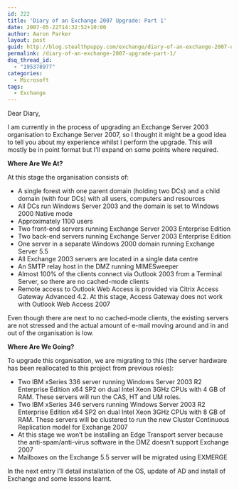 ```yaml
---
id: 222
title: 'Diary of an Exchange 2007 Upgrade: Part 1'
date: 2007-05-22T14:32:52+10:00
author: Aaron Parker
layout: post
guid: http://blog.stealthpuppy.com/exchange/diary-of-an-exchange-2007-upgrade-part-1
permalink: /diary-of-an-exchange-2007-upgrade-part-1/
dsq_thread_id:
  - "195378977"
categories:
  - Microsoft
tags:
  - Exchange
---
```

<img src="http://stealthpuppy.com/wp-content/uploads/2007/05/exchange4.png" alt="" align="left" />Dear Diary,

I am currently in the process of upgrading an Exchange Server 2003 organisation to Exchange Server 2007, so I thought it might be a good idea to tell you about my experience whilst I perform the upgrade. This will mostly be in point format but I&#8217;ll expand on some points where required.

**Where Are We At?**

At this stage the organisation consists of:

  * A single forest with one parent domain (holding two DCs) and a child domain (with four DCs) with all users, computers and resources
  * All DCs run Windows Server 2003 and the domain is set to Windows 2000 Native mode
  * Approximately 1100 users
  * Two front-end servers running Exchange Server 2003 Enterprise Edition
  * Two back-end servers running Exchange Server 2003 Enterprise Edition
  * One server in a separate Windows 2000 domain running Exchange Server 5.5
  * All Exchange 2003 servers are located in a single data centre
  * An SMTP relay host in the DMZ running MIMESweeper
  * Almost 100% of the clients connect via Outlook 2003 from a Terminal Server, so there are no cached-mode clients
  * Remote access to Outlook Web Access is provided via Citrix Access Gateway Advanced 4.2. At this stage, Access Gateway does not work with Outlook Web Access 2007

Even though there are next to no cached-mode clients, the existing servers are not stressed and the actual amount of e-mail moving around and in and out of the organisation is low.

**Where Are We Going?**

To upgrade this organisation, we are migrating to this (the server hardware has been reallocated to this project from previous roles):

  * Two IBM xSeries 336 server running Windows Server 2003 R2 Enterprise Edition x64 SP2 on dual Intel Xeon 3GHz CPUs with 4 GB of RAM. These servers will run the CAS, HT and UM roles.
  * Two IBM xSeries 346 servers running Windows Server 2003 R2 Enterprise Edition x64 SP2 on dual Intel Xeon 3GHz CPUs with 8 GB of RAM. These servers will be clustered to run the new Cluster Continuous Replication model for Exchange 2007
  * At this stage we won&#8217;t be installing an Edge Transport server because the anti-spam/anti-virus software in the DMZ doesn&#8217;t support Exchange 2007
  * Mailboxes on the Exchange 5.5 server will be migrated using EXMERGE

In the next entry I&#8217;ll detail installation of the OS, update of AD and install of Exchange and some lessons learnt.